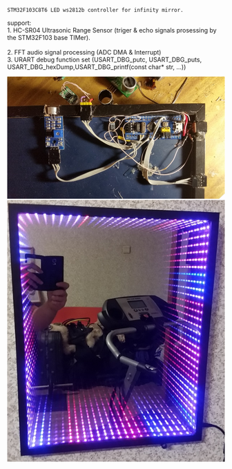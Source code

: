 	STM32F103C8T6 LED ws2812b controller for infinity mirror.

support:
<br>1. HC-SR04 Ultrasonic Range Sensor (triger & echo signals prosessing by the STM32F103 base TIMer).  
<br>2. FFT audio signal processing (ADC DMA & Interrupt)
<br>3. URART debug function set (USART_DBG_putc, USART_DBG_puts, USART_DBG_hexDump,USART_DBG_printf(const char* str, ...))

![image](add_data/descr1.jpg)                                                
![image](add_data/descr2.jpg)                                                
                                             

